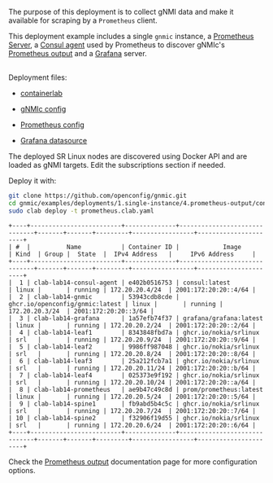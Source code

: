 The purpose of this deployment is to collect gNMI data and make it available for scraping by a `Prometheus` client.

This deployment example includes a single `gnmic` instance, a [Prometheus Server](https://prometheus.io/), a [Consul agent](https://www.consul.io/docs/agent) used by Prometheus to discover gNMIc's [Prometheus output](../../../user_guide/outputs/prometheus_output.md) and a [Grafana](https://grafana.com/docs/) server.

<div class="mxgraph" style="max-width:100%;border:1px solid transparent;margin:0 auto; display:block;" data-mxgraph="{&quot;page&quot;:3,&quot;zoom&quot;:1.4,&quot;highlight&quot;:&quot;#0000ff&quot;,&quot;nav&quot;:true,&quot;check-visible-state&quot;:true,&quot;resize&quot;:true,&quot;url&quot;:&quot;https://raw.githubusercontent.com/openconfig/gnmic/diagrams/diagrams/clab_deployments.drawio&quot;}"></div>

<script type="text/javascript" src="https://cdn.jsdelivr.net/gh/hellt/drawio-js@main/embed2.js?&fetch=https%3A%2F%2Fraw.githubusercontent.com%2Fkarimra%2Fgnmic%2Fdiagrams%2Fclab_deployments.drawio" async></script>

Deployment files:

- [containerlab](https://github.com/openconfig/gnmic/blob/main/examples/deployments/1.single-instance/4.prometheus-output/containerlab/prometheus.clab.yaml)

- [gNMIc config](https://github.com/openconfig/gnmic/blob/main/examples/deployments/1.single-instance/4.prometheus-output/containerlab/gnmic.yaml)

- [Prometheus config](https://github.com/openconfig/gnmic/blob/main/examples/deployments/1.single-instance/4.prometheus-output/containerlab/prometheus/prometheus.yaml)

- [Grafana datasource](https://github.com/openconfig/gnmic/blob/main/examples/deployments/1.single-instance/4.prometheus-output/containerlab/grafana/datasources/datasource.yaml)

The deployed SR Linux nodes are discovered using Docker API and are loaded as gNMI targets.
Edit the subscriptions section if needed.

Deploy it with:

```bash
git clone https://github.com/openconfig/gnmic.git
cd gnmic/examples/deployments/1.single-instance/4.prometheus-output/containerlab
sudo clab deploy -t prometheus.clab.yaml
```

```text
+----+-------------------------+--------------+------------------------------+-------+-------+---------+-----------------+----------------------+
| #  |          Name           | Container ID |            Image             | Kind  | Group |  State  |  IPv4 Address   |     IPv6 Address     |
+----+-------------------------+--------------+------------------------------+-------+-------+---------+-----------------+----------------------+
|  1 | clab-lab14-consul-agent | e402b0516753 | consul:latest                | linux |       | running | 172.20.20.4/24  | 2001:172:20:20::4/64 |
|  2 | clab-lab14-gnmic        | 53943cdb8cde | ghcr.io/openconfig/gnmic:latest | linux |       | running | 172.20.20.3/24  | 2001:172:20:20::3/64 |
|  3 | clab-lab14-grafana      | 1a57efb74f37 | grafana/grafana:latest       | linux |       | running | 172.20.20.2/24  | 2001:172:20:20::2/64 |
|  4 | clab-lab14-leaf1        | 8343848fbd7a | ghcr.io/nokia/srlinux        | srl   |       | running | 172.20.20.9/24  | 2001:172:20:20::9/64 |
|  5 | clab-lab14-leaf2        | 9986ff987048 | ghcr.io/nokia/srlinux        | srl   |       | running | 172.20.20.8/24  | 2001:172:20:20::8/64 |
|  6 | clab-lab14-leaf3        | 25a212fcb7a1 | ghcr.io/nokia/srlinux        | srl   |       | running | 172.20.20.11/24 | 2001:172:20:20::b/64 |
|  7 | clab-lab14-leaf4        | 025373e9f192 | ghcr.io/nokia/srlinux        | srl   |       | running | 172.20.20.10/24 | 2001:172:20:20::a/64 |
|  8 | clab-lab14-prometheus   | ae9b47c49c8d | prom/prometheus:latest       | linux |       | running | 172.20.20.5/24  | 2001:172:20:20::5/64 |
|  9 | clab-lab14-spine1       | fb9abd5b4c5c | ghcr.io/nokia/srlinux        | srl   |       | running | 172.20.20.7/24  | 2001:172:20:20::7/64 |
| 10 | clab-lab14-spine2       | f32906f19d55 | ghcr.io/nokia/srlinux        | srl   |       | running | 172.20.20.6/24  | 2001:172:20:20::6/64 |
+----+-------------------------+--------------+------------------------------+-------+-------+---------+-----------------+----------------------+
```

Check the [Prometheus output](../../../user_guide/outputs/prometheus_output.md) documentation page for more configuration options.
